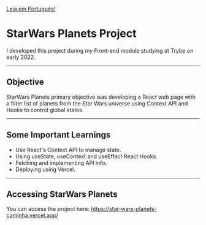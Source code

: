 [Leia em Português!](./README-PT.md)

# StarWars Planets Project
I developed this project during my Front-end module studying at Trybe on early 2022.

---
## Objective
StarWars Planets primary objective was developing a React web page with a filter list of planets from the Star Wars universe using Context API and Hooks to control global states.

---
## Some Important Learnings
- Use React's Context API to manage state.
- Using useState, useContext and useEffect React Hooks.
- Fetching and implementing API info.
- Deploying using Vercel.

---
## Accessing StarWars Planets
You can access the project here: https://star-wars-planets-caminha.vercel.app/
